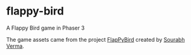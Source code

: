 # flappy-bird
A Flappy Bird game in Phaser 3

The game assets came from the project [FlapPyBird](https://github.com/sourabhv/FlapPyBird) created by [Sourabh Verma](https://github.com/sourabhv).